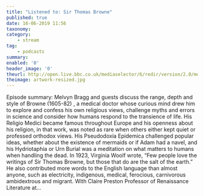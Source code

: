 ```yaml
---
title: "Listened to: Sir Thomas Browne"
published: true
date: 16-06-2019 11:56
taxonomy:
category:
	- stream
tag:
	- podcasts
summary:
enabled: '0'
header_image: '0'
theurl: http://open.live.bbc.co.uk/mediaselector/6/redir/version/2.0/mediaset/audio-nondrm-download/proto/http/vpid/p07ccpqk.mp3
theimage: artwork-resized.jpg
--- 
```

Episode summary: Melvyn Bragg and guests discuss the range, depth and style of Browne (1605-82) , a medical doctor whose curious mind drew him to explore and confess his own religious views, challenge myths and errors in science and consider how humans respond to the transience of life. His Religio Medici became famous throughout Europe and his openness about his religion, in that work, was noted as rare when others either kept quiet or professed orthodox views. His Pseudodoxia Epidemica challenged popular ideas, whether about the existence of mermaids or if Adam had a navel, and his Hydriotaphia or Urn Burial was a meditation on what matters to humans when handling the dead. In 1923, Virginia Woolf wrote, “Few people love the writings of Sir Thomas Browne, but those that do are the salt of the earth.” He also contributed more words to the English language than almost anyone, such as electricity, indigenous, medical, ferocious, carnivorous ambidextrous and migrant. With Claire Preston Professor of Renaissance Literature at…
